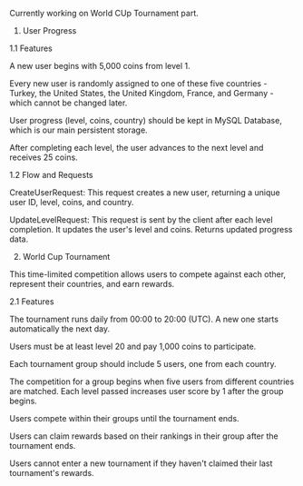 Currently working on World CUp Tournament part.

1. User Progress 

1.1 Features

A new user begins with 5,000 coins from level 1.

Every new user is randomly assigned to one of these five countries - Turkey, the United
States, the United Kingdom, France, and Germany - which cannot be changed later.

User progress (level, coins, country) should be kept in MySQL Database, which is our main
persistent storage.

After completing each level, the user advances to the next level and receives 25 coins.

1.2 Flow and Requests

CreateUserRequest: This request creates a new user, returning a unique user ID, level, coins, and country.

UpdateLevelRequest: This request is sent by the client after each level completion. It updates the user's level and coins. Returns updated progress data.

2. World Cup Tournament

This time-limited competition allows users to compete against each other, represent their countries, and earn rewards.

2.1 Features

The tournament runs daily from 00:00 to 20:00 (UTC). A new one starts automatically the next day.

Users must be at least level 20 and pay 1,000 coins to participate.

Each tournament group should include 5 users, one from each country.

The competition for a group begins when five users from different countries are matched. Each level passed increases user score by 1 after the group begins.

Users compete within their groups until the tournament ends.

Users can claim rewards based on their rankings in their group after the tournament
ends.

Users cannot enter a new tournament if they haven't claimed their last tournament's
rewards.
